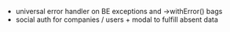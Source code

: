 * universal error handler on BE exceptions and ->withError() bags
* social auth for companies / users + modal to fulfill absent data